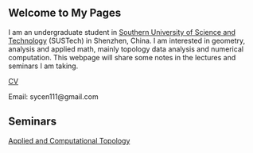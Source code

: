 ## Welcome to My Pages
I am an undergraduate student in [Southern University of Science and Technology](https://www.sustech.edu.cn/) (SUSTech) in Shenzhen, China. I am interested in geometry, analysis and applied math, mainly topology data analysis and numerical computation. This webpage will share some notes in the lectures and seminars I am taking.

 
<p>
 <a href="CV_SiyuCen.pdf" target="_blank">CV</a>
 </p>
 
 <p>
  Email: sycen111@gmail.com
 </p>
  
## Seminars
  
   [Applied and Computational Topology](https://sustech-topology.github.io/)

         



